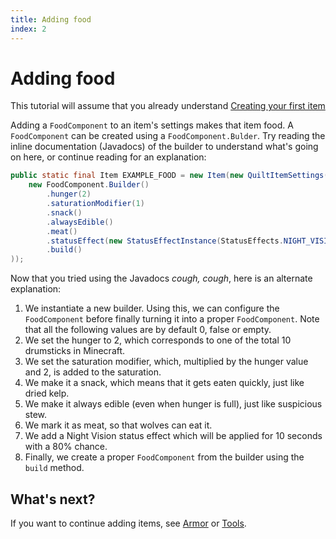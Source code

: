 ```yaml
---
title: Adding food
index: 2
---
```

# Adding food

This tutorial will assume that you already understand [Creating your first item](first-item)

Adding a `FoodComponent` to an item's settings makes that item food. A `FoodComponent` can be created using a `FoodComponent.Bulder`. Try reading the inline documentation (Javadocs) of the builder to understand what's going on here, or continue reading for an explanation:

```java
public static final Item EXAMPLE_FOOD = new Item(new QuiltItemSettings().food(
	new FoodComponent.Builder()
		.hunger(2)
		.saturationModifier(1)
		.snack()
		.alwaysEdible()
		.meat()
		.statusEffect(new StatusEffectInstance(StatusEffects.NIGHT_VISION, 10), 0.8f)
		.build()
));
```

Now that you tried using the Javadocs *cough, cough*, here is an alternate explanation:

1. We instantiate a new builder. Using this, we can configure the `FoodComponent` before finally turning it into a proper `FoodComponent`. Note that all the following values are by default 0, false or empty.
2. We set the hunger to 2, which corresponds to one of the total 10 drumsticks in Minecraft.
3. We set the saturation modifier, which, multiplied by the hunger value and 2, is added to the saturation.
4. We make it a snack, which means that it gets eaten quickly, just like dried kelp.
5. We make it always edible (even when hunger is full), just like suspicious stew.
6. We mark it as meat, so that wolves can eat it.
7. We add a Night Vision status effect which will be applied for 10 seconds with a 80% chance.
8. Finally, we create a proper `FoodComponent` from the builder using the `build` method.

## What's next?

If you want to continue adding items, see [Armor](armor) or [Tools](tools).

